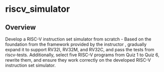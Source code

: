 # riscv_simulator
## Overview
Develop a RISC-V instruction set simulator from scratch - Based on the foundation from the framework provided by the instructor , gradually expand it to support RV32I, RV32M, and RV32C, and pass the tests from riscv-tests. Additionally, select  five RISC-V programs from Quiz 1 to Quiz 6, rewrite them, and ensure they work correctly on the developed RISC-V instruction set simulator.
